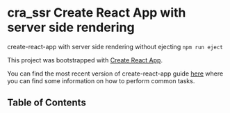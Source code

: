 # cra_ssr Create React App with server side rendering 
create-react-app with server side rendering without ejecting  `npm run eject`

This project was bootstrapped with [Create React App](https://github.com/facebookincubator/create-react-app).

You can find the most recent version of create-react-app  guide [here](https://github.com/facebookincubator/create-react-app/blob/master/packages/react-scripts/template/README.md) where you can find some information on how to perform common tasks.<br>

## Table of Contents
